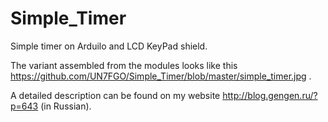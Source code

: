 # Simple_Timer

Simple timer on Arduilo and LCD KeyPad shield.

The variant assembled from the modules looks like this https://github.com/UN7FGO/Simple_Timer/blob/master/simple_timer.jpg .

A detailed description can be found on my website http://blog.gengen.ru/?p=643 (in Russian).
